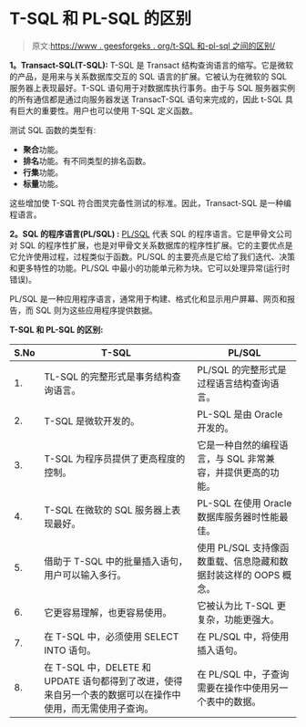 # T-SQL 和 PL-SQL 的区别

> 原文:[https://www . geesforgeks . org/t-SQL 和-pl-sql 之间的区别/](https://www.geeksforgeeks.org/difference-between-t-sql-and-pl-sql/)

**1。Transact-SQL(T-SQL):**
T-SQL 是 Transact 结构查询语言的缩写。它是微软的产品，是用来与关系数据库交互的 SQL 语言的扩展。它被认为在微软的 SQL 服务器上表现最好。T-SQL 语句用于对数据库执行事务。由于与 SQL 服务器实例的所有通信都是通过向服务器发送 TransacT-SQL 语句来完成的，因此 t-SQL 具有巨大的重要性。用户也可以使用 T-SQL 定义函数。

测试 SQL 函数的类型有:

*   **聚合**功能。
*   **排名**功能。有不同类型的排名函数。
*   **行集**功能。
*   **标量**功能。

这些增加使 T-SQL 符合图灵完备性测试的标准。因此，Transact-SQL 是一种编程语言。

**2。SQL 的程序语言(PL/SQL) :**
[PL/SQL](https://www.geeksforgeeks.org/plsql-introduction/) 代表 SQL 的程序语言。它是甲骨文公司对 SQL 的程序性扩展，也是对甲骨文关系数据库的程序性扩展。它的主要优点是它允许使用过程，过程类似于函数。PL/SQL 的主要亮点是它给了我们迭代、决策和更多特性的功能。PL/SQL 中最小的功能单元称为块。它可以处理异常(运行时错误)。

PL/SQL 是一种应用程序语言，通常用于构建、格式化和显示用户屏幕、网页和报告，而 SQL 则为这些应用程序提供数据。

**T-SQL 和 PL-SQL 的区别:**

<center>

| S.No | T-SQL | PL/SQL |
| --- | --- | --- |
| 1. | TL-SQL 的完整形式是事务结构查询语言。 | PL/SQL 的完整形式是过程语言结构查询语言。 |
| 2. | T-SQL 是微软开发的。 | PL-SQL 是由 Oracle 开发的。 |
| 3. | T-SQL 为程序员提供了更高程度的控制。 | 它是一种自然的编程语言，与 SQL 非常兼容，并提供更高的功能。 |
| 4. | T-SQL 在微软的 SQL 服务器上表现最好。 | PL-SQL 在使用 Oracle 数据库服务器时性能最佳。 |
| 5. | 借助于 T-SQL 中的批量插入语句，用户可以输入多行。 | 使用 PL/SQL 支持像函数重载、信息隐藏和数据封装这样的 OOPS 概念。 |
| 6. | 它更容易理解，也更容易使用。 | 它被认为比 T-SQL 更复杂，功能更强大。 |
| 7. | 在 T-SQL 中，必须使用 SELECT INTO 语句。 | 在 PL/SQL 中，将使用插入语句。 |
| 8. | 在 T-SQL 中，DELETE 和 UPDATE 语句都得到了改进，使得来自另一个表的数据可以在操作中使用，而无需使用子查询。 | 在 PL/SQL 中，子查询需要在操作中使用另一个表中的数据。 | 9. | 在 T-SQL 中，没有 AUTOCOMMIT 命令，事务在每个事务之后通过手动使用 COMMIT 命令来保存。 | 在 PL/SQL 中，自动提交可用于自动提交/保存事务。 |

</center>